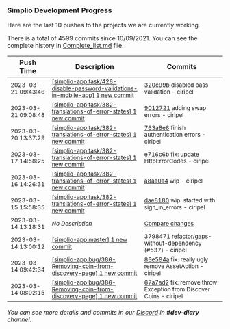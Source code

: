 
### Simplio Development Progress

Here are the last 10 pushes to the projects we are currently working.

There is a total of 4599 commits since 10/09/2021. You can see the complete history in
 [Complete_list.md](Complete_list.md) file.

| Push Time | Description | Commits |
| --- | --- | --- |
| <sub>2023-03-21 09:43:46</sub> | <sub>[[simplio-app:task/426\-disable\-password\-validations\-in\-mobile\-app] 1 new commit](https://github.com/SimplioOfficial/simplio-app/commit/320c99b16bc538da7ca0a9b4a6a69c9e4e7454c0)</sub> | <sub>[320c99b](https://github.com/SimplioOfficial/simplio-app/commit/320c99b16bc538da7ca0a9b4a6a69c9e4e7454c0) disabled pass validation - ciripel</sub> |
| <sub>2023-03-21 09:08:48</sub> | <sub>[[simplio-app:task/382\-translations\-of\-error\-states] 1 new commit](https://github.com/SimplioOfficial/simplio-app/commit/90127213af8ae3f4223ed2b38f33d884d37ab2e6)</sub> | <sub>[9012721](https://github.com/SimplioOfficial/simplio-app/commit/90127213af8ae3f4223ed2b38f33d884d37ab2e6) adding swap errors - ciripel</sub> |
| <sub>2023-03-20 13:37:29</sub> | <sub>[[simplio-app:task/382\-translations\-of\-error\-states] 1 new commit](https://github.com/SimplioOfficial/simplio-app/commit/763a8e6905c3a2f0fb5c0f968f5f2d7abb8eada5)</sub> | <sub>[763a8e6](https://github.com/SimplioOfficial/simplio-app/commit/763a8e6905c3a2f0fb5c0f968f5f2d7abb8eada5) finish authentication errors - ciripel</sub> |
| <sub>2023-03-17 14:58:25</sub> | <sub>[[simplio-app:task/382\-translations\-of\-error\-states] 1 new commit](https://github.com/SimplioOfficial/simplio-app/commit/e716c6bd8f019061cf720619fd170069cc8a44e7)</sub> | <sub>[e716c6b](https://github.com/SimplioOfficial/simplio-app/commit/e716c6bd8f019061cf720619fd170069cc8a44e7) fix: update HttpErrorCodes - ciripel</sub> |
| <sub>2023-03-16 14:26:31</sub> | <sub>[[simplio-app:task/382\-translations\-of\-error\-states] 1 new commit](https://github.com/SimplioOfficial/simplio-app/commit/a8aa0a4039f60d72950770f339cb1d690ceeded1)</sub> | <sub>[a8aa0a4](https://github.com/SimplioOfficial/simplio-app/commit/a8aa0a4039f60d72950770f339cb1d690ceeded1) wip - ciripel</sub> |
| <sub>2023-03-15 15:58:35</sub> | <sub>[[simplio-app:task/382\-translations\-of\-error\-states] 1 new commit](https://github.com/SimplioOfficial/simplio-app/commit/dae8180366b979dd3e26c0217b50aa1439227817)</sub> | <sub>[dae8180](https://github.com/SimplioOfficial/simplio-app/commit/dae8180366b979dd3e26c0217b50aa1439227817) wip: started with sign_in_errors - ciripel</sub> |
| <sub>2023-03-14 13:18:31</sub> | <sub>_No Description_</sub> | <sub>[Compare changes](https://github.com/SimplioOfficial/simplio-app/compare/86e594a79603...189173131e31)</sub> |
| <sub>2023-03-14 13:00:12</sub> | <sub>[[simplio-app:master] 1 new commit](https://github.com/SimplioOfficial/simplio-app/commit/37984712aadac85ec20960efd5626460c000cb40)</sub> | <sub>[3798471](https://github.com/SimplioOfficial/simplio-app/commit/37984712aadac85ec20960efd5626460c000cb40) refactor/gaps-without-dependency (#537) - ciripel</sub> |
| <sub>2023-03-14 09:42:34</sub> | <sub>[[simplio-app:bug/386\-Removing\-coin\-from\-discovery\-page] 1 new commit](https://github.com/SimplioOfficial/simplio-app/commit/86e594a79603d214774b4de5fb99edf2408297d6)</sub> | <sub>[86e594a](https://github.com/SimplioOfficial/simplio-app/commit/86e594a79603d214774b4de5fb99edf2408297d6) fix: really ugly remove AssetAction - ciripel</sub> |
| <sub>2023-03-14 08:02:15</sub> | <sub>[[simplio-app:bug/386\-Removing\-coin\-from\-discovery\-page] 1 new commit](https://github.com/SimplioOfficial/simplio-app/commit/67a7ad2fbb8999e94ff4f8250fbe32ff58db8650)</sub> | <sub>[67a7ad2](https://github.com/SimplioOfficial/simplio-app/commit/67a7ad2fbb8999e94ff4f8250fbe32ff58db8650) fix: remove throw Exception from Discover Coins - ciripel</sub> |

_You can see more details and commits in our [Discord](https://discord.gg/aKhjuwZmdP) in **#dev-diary** channel._

